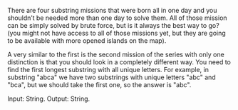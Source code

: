 There are four substring missions that were born all in one day and you shouldn’t be needed more than one day to solve them. All of those mission can be simply solved by brute force, but is it always the best way to go? (you might not have access to all of those missions yet, but they are going to be available with more opened islands on the map).

A very similar to the first is the second mission of the series with only one distinction is that you should look in a completely different way. You need to find the first longest substring with all unique letters. For example, in substring "abca" we have two substrings with unique letters "abc" and "bca", but we should take the first one, so the answer is "abc".

Input: String.
Output: String.